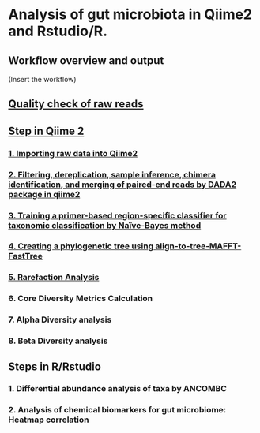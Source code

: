 # Analysis of gut microbiota in Qiime2 and Rstudio/R.

## Workflow overview and output
(Insert the workflow)

## [Quality check of raw reads](https://github.com/thaocaoHPzbook/Goldfish-16S-rRNA-amplicon-data-analysis/blob/main/Quality_Check.md)

## [Step in Qiime 2](https://github.com/thaocaoHPzbook/Goldfish-16S-rRNA-amplicon-data-analysis/blob/main/Qiime2_steps.md)
### [1. Importing raw data into Qiime2](https://github.com/thaocaoHPzbook/Goldfish-16S-rRNA-amplicon-data-analysis/blob/main/Qiime_steps/1.%20Importing-raw-data-into-Qiime2.md)

### [2. Filtering, dereplication, sample inference, chimera identification, and merging of paired-end reads by DADA2 package in qiime2](https://github.com/thaocaoHPzbook/Goldfish-16S-rRNA-amplicon-data-analysis/blob/main/Qiime_steps/2.%20Filtering%2C%20dereplication%2C%20sample%20inference%2C%20chimera%20identification%2C%20and%20merging%20of%20paired-end%20reads%20by%20DADA2%20package%20in%20qiime2.md)

### [3. Training a primer-based region-specific classifier for taxonomic classification by Naïve-Bayes method](https://github.com/thaocaoHPzbook/Goldfish-16S-rRNA-amplicon-data-analysis/blob/main/Qiime_steps/3.%20Training%20a%20primer-based%20region-specific%20classifier%20for%20taxonomic%20classification%20by%20Na%C3%AFve-Bayes%20method%20(in%20Qiime2).md)

### [4. Creating a phylogenetic tree using align-to-tree-MAFFT-FastTree](https://github.com/thaocaoHPzbook/Goldfish-16S-rRNA-amplicon-data-analysis/blob/main/Qiime_steps/4.%20Creating%20a%20phylogenetic%20tree%20using%20align-to-tree-MAFFT-FastTree.md)

### [5.  Rarefaction Analysis](https://github.com/thaocaoHPzbook/Goldfish-16S-rRNA-amplicon-data-analysis/blob/main/Qiime_steps/5.%20Rarefraction%20curve%20analysis.md)

### 6. Core Diversity Metrics Calculation

### 7. Alpha Diversity analysis 

### 8. Beta Diversity analysis

## Steps in R/Rstudio
### 1. Differential abundance analysis of taxa by ANCOMBC

### 2. Analysis of chemical biomarkers for gut microbiome: Heatmap correlation
